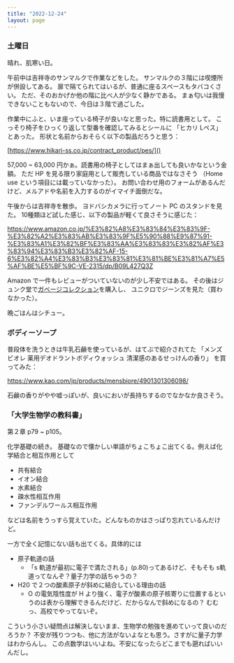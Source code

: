 ```yaml
---
title: "2022-12-24"
layout: page	
---
```


### 土曜日

晴れ、肌寒い日。

午前中は吉祥寺のサンマルクで作業などをした。
サンマルクの３階には喫煙所が併設してある。
扉で隔てられてはいるが、普通に座るスペースもタバコくさい。
ただ、そのおかげか他の階に比べ人が少なく静かである。
まぁ匂いは我慢できないこともないので、今日は３階で過ごした。

作業中にふと、いま座っている椅子が良いなと思った。特に読書用として。
こっそり椅子をひっくり返して型番を確認してみるとシールに 「ヒカリ Lペス」とあった。
形状と名前からおそらく以下の製品だろうと思う：

[https://www.hikari-ss.co.jp/contract_product/pes/]()

57,000 ~ 63,000 円かぁ。読書用の椅子としてはまぁ出しても良いかなという金額。
ただ HP を見る限り家庭用として販売している商品ではなさそう
（Home use という項目には載っていなかった）。
お問い合わせ用のフォームがあるんだけど、メルアドや名前を入力するのがイマイチ面倒だな。

午後からは吉祥寺を散歩。
ヨドバシカメラに行ってノート PC のスタンドを見た。
10種類ほど試した感じ、以下の製品が軽くて良さそうに感じた：

https://www.amazon.co.jp/%E3%82%A8%E3%83%84%E3%83%9F-%E3%82%A2%E3%83%AB%E3%83%9F%E5%90%88%E9%87%91-%E3%83%A1%E3%82%BF%E3%83%AA%E3%83%83%E3%82%AF%E3%83%94%E3%83%B3%E3%82%AF-15-6%E3%82%A4%E3%83%B3%E3%83%81%E3%81%BE%E3%81%A7%E5%AF%BE%E5%BF%9C-VE-2315/dp/B09L427Q3Z

Amazon で一件もレビューがついていないのが少し不安ではある。
その後はジュンク堂で[ガベージコレクション](https://www.amazon.co.jp/%E3%82%AC%E3%83%99%E3%83%BC%E3%82%B8%E3%82%B3%E3%83%AC%E3%82%AF%E3%82%B7%E3%83%A7%E3%83%B3-%E8%87%AA%E5%8B%95%E7%9A%84%E3%83%A1%E3%83%A2%E3%83%AA%E7%AE%A1%E7%90%86%E3%82%92%E6%A7%8B%E6%88%90%E3%81%99%E3%82%8B%E7%90%86%E8%AB%96%E3%81%A8%E5%AE%9F%E8%A3%85-Richard-Jones/dp/4798134201)を購入し、
ユニクロでジーンズを見た（買わなかった）。

晩ごはんはシチュー。

### ボディーソープ

普段体を洗うときは牛乳石鹸を使っているが、はてぶで紹介されてた
「メンズビオレ 薬用デオドラントボディウォッシュ 清潔感のあるせっけんの香り」
を買ってみた：

https://www.kao.com/jp/products/mensbiore/4901301306098/

石鹸の香りがやや嘘っぽいが、良いにおいが長持ちするのでなかなか良さそう。

### 「大学生物学の教科書」

第２章 p79 ~ p105。

化学基礎の続き。
基礎なので懐かしい単語がちょこちょこ出てくる。例えば化学結合と相互作用として

- 共有結合
- イオン結合
- 水素結合
- 疎水性相互作用
- ファンデルワールス相互作用

などは名前をうっすら覚えていた。どんなものかはさっぱり忘れているんだけど。

一方で全く記憶にない話も出てくる。具体的には

- 原子軌道の話
    - 「s 軌道が最初に電子で満たされる」(p.80)ってあるけど、そもそも s軌道ってなんぞ？量子力学の話ちゃうの？
- H20 で２つの酸素原子が斜めに結合している理由の話
    - O の電気陰性度が H より強く、電子が酸素の原子核寄りに位置するというのは表から理解できるんだけど、だからなんで斜めになるの？
むむっ、高校でやってないぞ。

こういう小さい疑問点は解決しないまま、生物学の勉強を進めていって良いのだろうか？
不安が残りつつも、他に方法がないよなとも思う。さすがに量子力学はわからんし。
この点数学はいいよね。不安になったらどこまでも遡ればいいんだし。